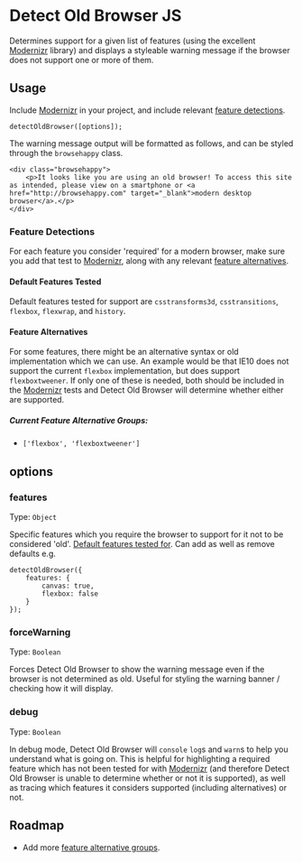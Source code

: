 # Detect Old Browser JS

Determines support for a given list of features (using the excellent [Modernizr][modernizr] library) and displays a styleable warning message if the browser does not support one or more of them.

## Usage

Include [Modernizr][modernizr] in your project, and include relevant [feature detections](#feature-detections).

	detectOldBrowser([options]);

The warning message output will be formatted as follows, and can be styled through the `browsehappy` class.

	<div class="browsehappy">
		<p>It looks like you are using an old browser! To access this site as intended, please view on a smartphone or <a href="http://browsehappy.com" target="_blank">modern desktop browser</a>.</p>
	</div>

### Feature Detections

For each feature you consider 'required' for a modern browser, make sure you add that test to [Modernizr][modernizr], along with any relevant [feature alternatives](#feature-alternatives).

#### Default Features Tested

Default features tested for support are `csstransforms3d`, `csstransitions`, `flexbox`, `flexwrap`, and `history`.

#### Feature Alternatives

For some features, there might be an alternative syntax or old implementation which we
can use. An example would be that IE10 does not support the current `flexbox` implementation, but does support `flexboxtweener`. If only one of these is needed, both should be included in the [Modernizr][modernizr] tests and Detect Old Browser will determine whether either are supported.

##### Current Feature Alternative Groups:

- `['flexbox', 'flexboxtweener']`

## options

### features

Type: `Object`

Specific features which you require the browser to support for it not to be considered 'old'. [Default features tested for](#default-features-tested). Can add as well as remove defaults e.g.

	detectOldBrowser({
		features: {
			canvas: true,
			flexbox: false		
		}
	});

### forceWarning

Type: `Boolean`

Forces Detect Old Browser to show the warning message even if the browser is not determined as old. Useful for styling the warning banner / checking how it will display.

### debug

Type: `Boolean`

In debug mode, Detect Old Browser will `console` `log`s and `warn`s to help you understand what is going on. This is helpful for highlighting a required feature which has not been tested for with [Modernizr][modernizr] (and therefore Detect Old Browser is unable to determine whether or not it is supported), as well as tracing which features it considers supported (including alternatives) or not.

## Roadmap
- Add more [feature alternative groups](#current-feature-alternative-groups).

[modernizr]: https://modernizr.com/
[autoprefixer]: https://www.npmjs.com/package/autoprefixer